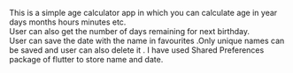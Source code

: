 This is a simple age calculator app in which you can calculate age in year days months hours minutes etc. 
<br>
User can also get the number of days remaining for  next birthday.
<br>
User can save the date with the name in favourites .Only unique names can be saved and user can also delete it . I have used Shared Preferences package of flutter to store name and date.


